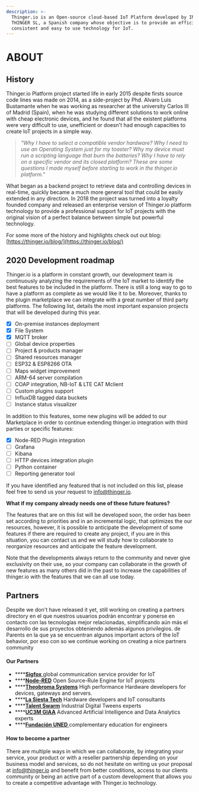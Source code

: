 ```yaml
---
description: >-
  Thinger.io is an Open-source cloud-based IoT Platform developed by INTERNET OF
  THINGER SL, a Spanish company whose objective is to provide an efficient,
  consistent and easy to use technology for IoT.
---
```


# ABOUT

## History

Thinger.io Platform project started life in early 2015 despite firsts source code lines was made on 2014, as a side-project by Phd. Alvaro Luis Bustamante when he was working as researcher at the university Carlos III of Madrid \(Spain\), when he was studying different solutions to work online with cheap electronic devices, and he found that all the existent platforms were very difficult to use, unefficient or doesn't had enough capacities to create IoT projects in a simple way. 

> _"Why I have to select a compatible vendor hardware? Why I need to use an Operating System just for my toaster? Why my device must run a scripting language that burn the batteries? Why I have to rely on a specific vendor and its closed platform? These are some questions I made myself before starting to work in the thinger.io platform."_

What began as a backend project to retrieve data and controlling devices in real-time,  quickly became a much more general tool that could be easily extended in any direction. In 2018 the project was turned into a loyalty founded company and released an enterprise version of Thinger.io platform technology to provide a professional support for IoT projects with the original vision of a perfect balance between simple but powerful technology.   

For some more of the history and highlights check out out blog: [https://thinger.io/blog/](https://thinger.io/blog/)

## 2020 Development roadmap 

Thinger.io is a platform in constant growth, our development team is continuously analyzing the requirements of the IoT market to identify the best features to be included in the platform. There is still a long way to go to have a platform as complete as we would like it to be. Moreover, thanks to the plugin marketplace we can integrate with a great number of third party platforms. The following list, details the most important expansion projects that will be developed during this year. 

* [x] On-premise instances deployment 
* [x] File System 
* [x] MQTT broker
* [ ] Global device properties 
* [ ] Project & products manager
* [ ] Shared resources manager
* [ ] ESP32 & ESP8266 OTA
* [ ] Maps widget improvement 
* [ ] ARM-64 server compilation 
* [ ] COAP integration, NB-IoT & LTE CAT Mclient
* [ ] Custom plugins support 
* [ ] InfluxDB tagged data buckets
* [ ] Instance status visualizer 

In addition to this features, some new plugins will be added to our Marketplace in order to continue extending thinger.io integration with third parties or specific features:

* [x] Node-RED Plugin integration
* [ ] Grafana
* [ ] Kibana
* [ ] HTTP devices integration plugin
* [ ] Python container
* [ ] Reporting generator tool 

If you have identified any featured that is not included on this list, please feel free to send us your request to info@thinger.io. 

**What if my company already needs one of these future features?** 

The features that are on this list will be developed soon, the order has been set according to priorities and in an incremental logic, that optimizes the our resources, however, it is possible to anticipate the development of some features if there are required to create any project, if you are in this situation, you can contact us and we will study how to collaborate to reorganize resources and anticipate the feature development. 

Note that the developments always return to the community and never give exclusivity on their use, so your company can collaborate in the growth of new features as many others did in the past to increase the capabilities of thinger.io with the features that we can all use today.

## Partners

Despite we don't have released it yet, still working on creating a partners directory en el que nuestros usuarios podrán encontrar y ponerse en contacto con las tecnologías mejor relacionadas, simplificando aún más el desarrollo de sus proyectos obteniendo además algunos privilegios. de Parents en la que ya se encuentran algunos important actors of the IoT behavior, por eso con so we continue working on creating a nice partners community 

#### Our Partners

* \*\*\*\*[**Sigfox** ](https://sigfox.com)global communication service provider for IoT
* \*\*\*\*[**Node-RED**](https://nodered.org/) Open Source-Rule Engine for IoT projects
* \*\*\*\*[**Theobroma Systems**](https://www.theobroma-systems.com/) High performance Hardware developers for devices, gateways and servers. 
* \*\*\*\*[**La Siesta Tech**](http://www.lasiesta.tech/) Hardware developers and IoT consultants
* \*\*\*\*[**Talent Swarm**](https://talentswarm.com/) Industrial Digital Tweens experts
* \*\*\*\*[**UC3M GIAA**](http://portal.uc3m.es/portal/page/portal/grupos_investigacion/giaa) Advanced Artificial Intelligence and Data Analytics experts
* \*\*\*\*[**Fundación UNED** ](https://www.fundacion.uned.es/actividad/idactividad/20219)complementary education for engineers

#### How to become a partner

There are multiple ways in which we can collaborate, by integrating your service,  your product or with a reseller partnership depending on your business model and services, so do not hesitate on writing us your proposal at info@thinger.io and benefit from better conditions,  access to our clients community or being an active part of a custom development that allows you to create a competitive advantage with Thinger.io technology.

